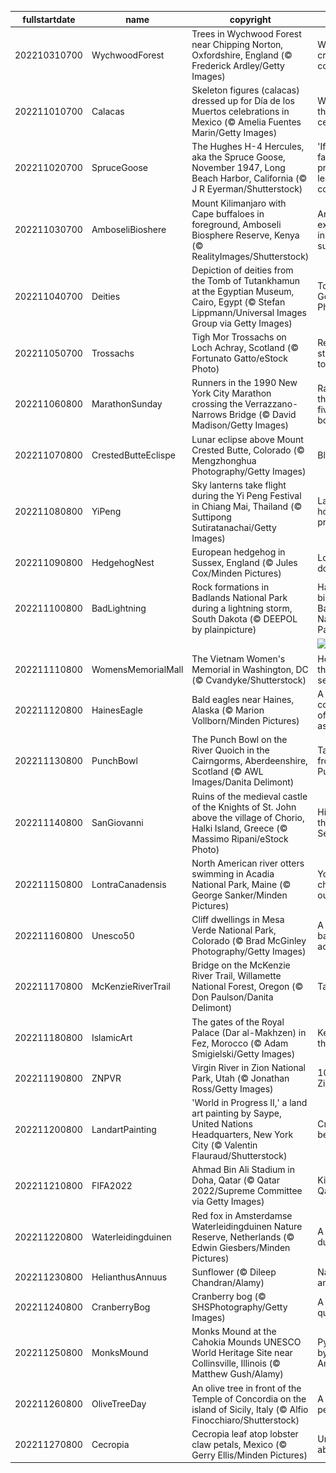 |fullstartdate|name|copyright|title|image|
|--|--|--|--|--|
202210310700|WychwoodForest|Trees in Wychwood Forest near Chipping Norton, Oxfordshire, England (© Frederick Ardley/Getty Images)|Who's in this creepy copse?|![](/en-US/2022/11/202210310700WychwoodForest.jpg)|
202211010700|Calacas|Skeleton figures (calacas) dressed up for Día de los Muertos celebrations in Mexico (© Amelia Fuentes Marin/Getty Images)|What are they celebrating?|![](/en-US/2022/11/202211010700Calacas.jpg)|
202211020700|SpruceGoose|The Hughes H-4 Hercules, aka the Spruce Goose, November 1947, Long Beach Harbor, California (© J R Eyerman/Shutterstock)|'If it's a failure, I'll probably leave this country'|![](/en-US/2022/11/202211020700SpruceGoose.jpg)|
202211030700|AmboseliBioshere|Mount Kilimanjaro with Cape buffaloes in foreground, Amboseli Biosphere Reserve, Kenya (© RealityImages/Shutterstock)|An experiment in sustainability|![](/en-US/2022/11/202211030700AmboseliBioshere.jpg)|
202211040700|Deities|Depiction of deities from the Tomb of Tutankhamun at the Egyptian Museum, Cairo, Egypt (© Stefan Lippmann/Universal Images Group via Getty Images)|Tomb of the Golden Pharaoh|![](/en-US/2022/11/202211040700Deities.jpg)|
202211050700|Trossachs|Tigh Mor Trossachs on Loch Achray, Scotland (© Fortunato Gatto/eStock Photo)|Reflecting its stylish past today|![](/en-US/2022/11/202211050700Trossachs.jpg)|
202211060800|MarathonSunday|Runners in the 1990 New York City Marathon crossing the Verrazzano-Narrows Bridge (© David Madison/Getty Images)|Racing through the five boroughs|![](/en-US/2022/11/202211060800MarathonSunday.jpg)|
202211070800|CrestedButteEclispe|Lunar eclipse above Mount Crested Butte, Colorado (© Mengzhonghua Photography/Getty Images)|Blood moon|![](/en-US/2022/11/202211070800CrestedButteEclispe.jpg)|
202211080800|YiPeng|Sky lanterns take flight during the Yi Peng Festival in Chiang Mai, Thailand (© Suttipong Sutiratanachai/Getty Images)|Launching hopes and prayers|![](/en-US/2022/11/202211080800YiPeng.jpg)|
202211090800|HedgehogNest|European hedgehog in Sussex, England (© Jules Cox/Minden Pictures)|Look, but don't touch|![](/en-US/2022/11/202211090800HedgehogNest.jpg)|
202211100800|BadLightning|Rock formations in Badlands National Park during a lightning storm, South Dakota (© DEEPOL by plainpicture)|Happy birthday, Badlands National Park|![](/en-US/2022/11/202211100800BadLightning.jpg)|
||||![](/en-US/2022/11/.jpg)|
202211110800|WomensMemorialMall|The Vietnam Women's Memorial in Washington, DC (© Cvandyke/Shutterstock)|Honoring those who served|![](/en-US/2022/11/202211110800WomensMemorialMall.jpg)|
202211120800|HainesEagle|Bald eagles near Haines, Alaska (© Marion Vollborn/Minden Pictures)|A convocation of eagles assembles|![](/en-US/2022/11/202211120800HainesEagle.jpg)|
202211130800|PunchBowl|The Punch Bowl on the River Quoich in the Cairngorms, Aberdeenshire, Scotland (© AWL Images/Danita Delimont)|Take a sip from the Punch Bowl|![](/en-US/2022/11/202211130800PunchBowl.jpg)|
202211140800|SanGiovanni|Ruins of the medieval castle of the Knights of St. John above the village of Chorio, Halki Island, Greece (© Massimo Ripani/eStock Photo)|High above the Aegean Sea|![](/en-US/2022/11/202211140800SanGiovanni.jpg)|
202211150800|LontraCanadensis|North American river otters swimming in Acadia National Park, Maine (© George Sanker/Minden Pictures)|You 'otter' check this out|![](/en-US/2022/11/202211150800LontraCanadensis.jpg)|
202211160800|Unesco50|Cliff dwellings in Mesa Verde National Park, Colorado (© Brad McGinley Photography/Getty Images)|A 50-year balancing act|![](/en-US/2022/11/202211160800Unesco50.jpg)|
202211170800|McKenzieRiverTrail|Bridge on the McKenzie River Trail, Willamette National Forest, Oregon (© Don Paulson/Danita Delimont)|Take a hike!|![](/en-US/2022/11/202211170800McKenzieRiverTrail.jpg)|
202211180800|IslamicArt|The gates of the Royal Palace (Dar al-Makhzen) in Fez, Morocco (© Adam Smigielski/Getty Images)|Keyholes to the kingdom|![](/en-US/2022/11/202211180800IslamicArt.jpg)|
202211190800|ZNPVR|Virgin River in Zion National Park, Utah (© Jonathan Ross/Getty Images)|103 years of Zion|![](/en-US/2022/11/202211190800ZNPVR.jpg)|
202211200800|LandartPainting|'World in Progress II,' a land art painting by Saype, United Nations Headquarters, New York City (© Valentin Flauraud/Shutterstock)|Creating a better world|![](/en-US/2022/11/202211200800LandartPainting.jpg)|
202211210800|FIFA2022|Ahmad Bin Ali Stadium in Doha, Qatar (© Qatar 2022/Supreme Committee via Getty Images)|Kickoff in Qatar|![](/en-US/2022/11/202211210800FIFA2022.jpg)|
202211220800|Waterleidingduinen|Red fox in Amsterdamse Waterleidingduinen Nature Reserve, Netherlands (© Edwin Giesbers/Minden Pictures)|A fox in the dunes|![](/en-US/2022/11/202211220800Waterleidingduinen.jpg)|
202211230800|HelianthusAnnuus|Sunflower (© Dileep Chandran/Alamy)|Nature, art, and...math?|![](/en-US/2022/11/202211230800HelianthusAnnuus.jpg)|
202211240800|CranberryBog|Cranberry bog (© SHSPhotography/Getty Images)|A crimson quagmire|![](/en-US/2022/11/202211240800CranberryBog.jpg)|
202211250800|MonksMound|Monks Mound at the Cahokia Mounds UNESCO World Heritage Site near Collinsville, Illinois (© Matthew Gush/Alamy)|Pyramid built by Native Americans|![](/en-US/2022/11/202211250800MonksMound.jpg)|
202211260800|OliveTreeDay|An olive tree in front of the Temple of Concordia on the island of Sicily, Italy (© Alfio Finocchiaro/Shutterstock)|A symbol of peace|![](/en-US/2022/11/202211260800OliveTreeDay.jpg)|
202211270800|Cecropia|Cecropia leaf atop lobster claw petals, Mexico (© Gerry Ellis/Minden Pictures)|Unbe-leaf-able|![](/en-US/2022/11/202211270800Cecropia.jpg)|
